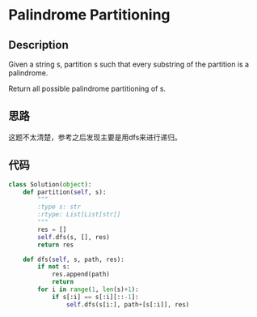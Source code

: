# Palindrome Partitioning

## Description

Given a string s, partition s such that every substring of the partition is a palindrome.

Return all possible palindrome partitioning of s.

## 思路

这题不太清楚，参考之后发现主要是用dfs来进行递归。

## 代码

``` python
class Solution(object):
    def partition(self, s):
        """
        :type s: str
        :rtype: List[List[str]]
        """
        res = []
        self.dfs(s, [], res)
        return res

    def dfs(self, s, path, res):
        if not s:
            res.append(path)
            return
        for i in range(1, len(s)+1):
            if s[:i] == s[:i][::-1]:
                self.dfs(s[i:], path+[s[:i]], res)
```